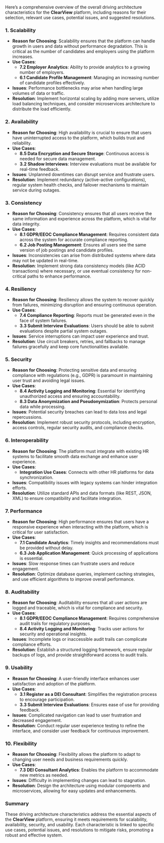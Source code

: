 Here’s a comprehensive overview of the overall driving architecture characteristics for the **ClearView** platform, including reasons for their selection, relevant use cases, potential issues, and suggested resolutions.

### 1. **Scalability**
- **Reason for Choosing**: Scalability ensures that the platform can handle growth in users and data without performance degradation. This is critical as the number of candidates and employers using the platform increases.
- **Use Cases**:
  - **7.2 Employer Analytics**: Ability to provide analytics to a growing number of employers.
  - **6.1 Candidate Profile Management**: Managing an increasing number of candidate profiles effectively.
- **Issues**: Performance bottlenecks may arise when handling large volumes of data or traffic.
- **Resolution**: Implement horizontal scaling by adding more servers, utilize load balancing techniques, and consider microservices architecture to distribute the load efficiently.

### 2. **Availability**
- **Reason for Choosing**: High availability is crucial to ensure that users have uninterrupted access to the platform, which builds trust and reliability.
- **Use Cases**:
  - **8.5 Data Encryption and Secure Storage**: Continuous access is needed for secure data management.
  - **3.2 Shadow Interviews**: Interview evaluations must be available for real-time feedback.
- **Issues**: Unplanned downtimes can disrupt service and frustrate users.
- **Resolution**: Implement redundancy (active-active configurations), regular system health checks, and failover mechanisms to maintain service during outages.

### 3. **Consistency**
- **Reason for Choosing**: Consistency ensures that all users receive the same information and experience across the platform, which is vital for data integrity.
- **Use Cases**:
  - **8.1 GDPR/EEOC Compliance Management**: Requires consistent data across the system for accurate compliance reporting.
  - **6.2 Job Posting Management**: Ensures all users see the same version of job postings and candidate profiles.
- **Issues**: Inconsistencies can arise from distributed systems where data may not be updated in real-time.
- **Resolution**: Implement strong data consistency models (like ACID transactions) where necessary, or use eventual consistency for non-critical paths to enhance performance.

### 4. **Resiliency**
- **Reason for Choosing**: Resiliency allows the system to recover quickly from failures, minimizing disruption and ensuring continuous operation.
- **Use Cases**:
  - **7.4 Compliance Reporting**: Reports must be generated even in the face of system failures.
  - **3.3 Submit Interview Evaluations**: Users should be able to submit evaluations despite partial system outages.
- **Issues**: Service interruptions can impact user experience and trust.
- **Resolution**: Use circuit breakers, retries, and fallbacks to manage failures gracefully and keep core functionalities available.

### 5. **Security**
- **Reason for Choosing**: Protecting sensitive data and ensuring compliance with regulations (e.g., GDPR) is paramount in maintaining user trust and avoiding legal issues.
- **Use Cases**:
  - **8.4 Activity Logging and Monitoring**: Essential for identifying unauthorized access and ensuring accountability.
  - **8.3 Data Anonymization and Pseudonymization**: Protects personal data while processing.
- **Issues**: Potential security breaches can lead to data loss and legal repercussions.
- **Resolution**: Implement robust security protocols, including encryption, access controls, regular security audits, and compliance checks.

### 6. **Interoperability**
- **Reason for Choosing**: The platform must integrate with existing HR systems to facilitate smooth data exchange and enhance user experience.
- **Use Cases**:
  - **Integration Use Cases**: Connects with other HR platforms for data synchronization.
- **Issues**: Compatibility issues with legacy systems can hinder integration efforts.
- **Resolution**: Utilize standard APIs and data formats (like REST, JSON, XML) to ensure compatibility and facilitate integration.

### 7. **Performance**
- **Reason for Choosing**: High performance ensures that users have a responsive experience when interacting with the platform, which is critical for user satisfaction.
- **Use Cases**:
  - **7.1 Candidate Analytics**: Timely insights and recommendations must be provided without delay.
  - **6.3 Job Application Management**: Quick processing of applications is essential.
- **Issues**: Slow response times can frustrate users and reduce engagement.
- **Resolution**: Optimize database queries, implement caching strategies, and use efficient algorithms to improve overall performance.

### 8. **Auditability**
- **Reason for Choosing**: Auditability ensures that all user actions are logged and traceable, which is vital for compliance and security.
- **Use Cases**:
  - **8.1 GDPR/EEOC Compliance Management**: Requires comprehensive audit trails for regulatory purposes.
  - **8.4 Activity Logging and Monitoring**: Tracks user actions for security and operational insights.
- **Issues**: Incomplete logs or inaccessible audit trails can complicate compliance efforts.
- **Resolution**: Establish a structured logging framework, ensure regular backups of logs, and provide straightforward access to audit trails.

### 9. **Usability**
- **Reason for Choosing**: A user-friendly interface enhances user satisfaction and adoption of the platform.
- **Use Cases**:
  - **3.1 Register as a DEI Consultant**: Simplifies the registration process to encourage participation.
  - **3.3 Submit Interview Evaluations**: Ensures ease of use for providing feedback.
- **Issues**: Complicated navigation can lead to user frustration and decreased engagement.
- **Resolution**: Conduct regular user experience testing to refine the interface, and consider user feedback for continuous improvement.

### 10. **Flexibility**
- **Reason for Choosing**: Flexibility allows the platform to adapt to changing user needs and business requirements quickly.
- **Use Cases**:
  - **7.3 DEI Consultant Analytics**: Enables the platform to accommodate new metrics as needed.
- **Issues**: Difficulty in implementing changes can lead to stagnation.
- **Resolution**: Design the architecture using modular components and microservices, allowing for easy updates and enhancements.

### Summary
These driving architecture characteristics address the essential aspects of the **ClearView** platform, ensuring it meets requirements for scalability, availability, security, and usability. Each characteristic is linked to specific use cases, potential issues, and resolutions to mitigate risks, promoting a robust and effective system. 
